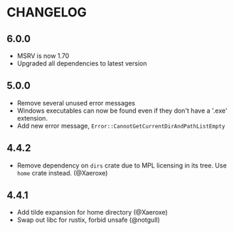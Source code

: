 # CHANGELOG

## 6.0.0

- MSRV is now 1.70
- Upgraded all dependencies to latest version

## 5.0.0

- Remove several unused error messages
- Windows executables can now be found even if they don't have a '.exe' extension.
- Add new error message, `Error::CannotGetCurrentDirAndPathListEmpty`

## 4.4.2

- Remove dependency on `dirs` crate due to MPL licensing in its tree. Use `home` crate instead. (@Xaeroxe)

## 4.4.1

- Add tilde expansion for home directory (@Xaeroxe)
- Swap out libc for rustix, forbid unsafe (@notgull)
